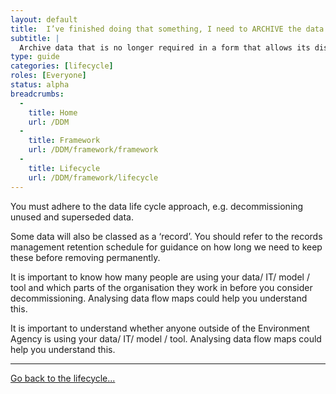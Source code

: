 ```yaml
---
layout: default
title:  I’ve finished doing that something, I need to ARCHIVE the data
subtitle: |
  Archive data that is no longer required in a form that allows its discovery and use in the future.
type: guide
categories: [lifecycle]
roles: [Everyone]
status: alpha
breadcrumbs:
  -
    title: Home
    url: /DDM
  -
    title: Framework
    url: /DDM/framework/framework
  -
    title: Lifecycle
    url: /DDM/framework/lifecycle
---
```


You must adhere to the data life cycle approach, e.g. decommissioning unused and superseded data.
 
Some data will also be classed as a ‘record’. You should refer to the records management retention schedule for guidance on how long we need to keep these before removing permanently.
 
It is important to know how many people are using your data/ IT/ model / tool and which parts of the organisation they work in before you consider decommissioning. Analysing data flow maps could help you understand this.  
 
It is important to understand whether anyone outside of the Environment Agency is using your data/ IT/ model / tool. Analysing data flow maps could help you understand this.

***

[Go back to the lifecycle...](../lifecycle)
